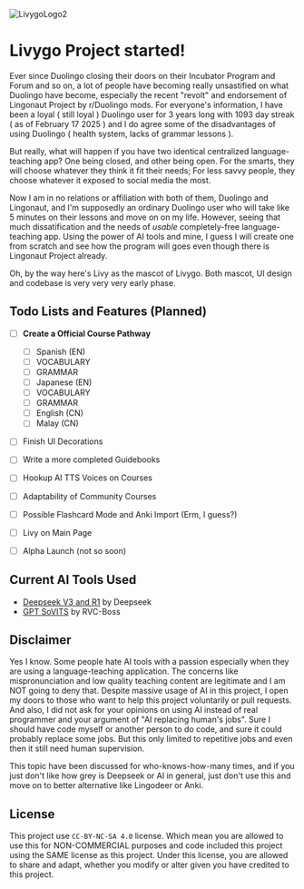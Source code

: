 ![LivygoLogo2](https://github.com/user-attachments/assets/41ab90ca-ad91-43f6-968c-accd3fef7047)

# Livygo Project started!

Ever since Duolingo closing their doors on their Incubator Program and Forum and so on, a lot of people have becoming really unsastified on what Duolingo have become, especially the recent "revolt" and endorsement of Lingonaut Project by r/Duolingo mods. For everyone's information, I have been a loyal ( still loyal ) Duolingo user for 3 years long with 1093 day streak ( as of February 17 2025 ) and I do agree some of the disadvantages of using Duolingo ( health system, lacks of grammar lessons ).

But really, what will happen if you have two identical centralized language-teaching app? One being closed, and other being open. For the smarts, they will choose whatever they think it fit their needs; For less savvy people, they choose whatever it exposed to social media the most.

Now I am in no relations or affiliation with both of them, Duolingo and Lingonaut, and I'm supposedly an ordinary Duolingo user who will take like 5 minutes on their lessons and move on on my life. However, seeing that much dissatification and the needs of *usable* completely-free language-teaching app. Using the power of AI tools and mine, I guess I will create one from scratch and see how the program will goes even though there is Lingonaut Project already. 

Oh, by the way here's Livy as the mascot of Livygo. Both mascot, UI design and codebase is very very very early phase.

## Todo Lists and Features (Planned)

- [ ] **Create a Official Course Pathway**

  - [ ]  Spanish (EN)
    - [ ] VOCABULARY
    - [ ] GRAMMAR
  - [ ]  Japanese (EN)
    - [ ] VOCABULARY
    - [ ] GRAMMAR 
  - [ ]  English (CN)
  - [ ]  Malay (CN)

- [ ] Finish UI Decorations
- [ ] Write a more completed Guidebooks
- [ ] Hookup AI TTS Voices on Courses
- [ ] Adaptability of Community Courses
- [ ] Possible Flashcard Mode and Anki Import (Erm, I guess?)
- [ ] Livy on Main Page
- [ ] Alpha Launch (not so soon)

## Current AI Tools Used

- [Deepseek V3 and R1](https://www.deepseek.com/) by Deepseek 
- [GPT SoVITS](https://github.com/RVC-Boss/GPT-SoVITS) by RVC-Boss

## Disclaimer 

Yes I know. Some people hate AI tools with a passion especially when they are using a language-teaching application. The concerns like mispronunciation and low quality teaching content are legitimate and I am NOT going to deny that. Despite massive usage of AI in this project, I open my doors to those who want to help this project voluntarily or pull requests. And also, I did not ask for your opinions on using AI instead of real programmer and your argument of "AI replacing human's jobs". Sure I should have code myself or another person to do code, and sure it could probably replace some jobs. But this only limited to repetitive jobs and even then it still need human supervision.

This topic have been discussed for who-knows-how-many times, and if you just don't like how grey is Deepseek or AI in general, just don't use this and move on to better alternative like Lingodeer or Anki.

## License

This project use `CC-BY-NC-SA 4.0` license. Which mean you are allowed to use this for NON-COMMERCIAL purposes and code included this project using the SAME license as this project. Under this license, you are allowed to share and adapt, whether you modify or alter given you have credited to this project.
